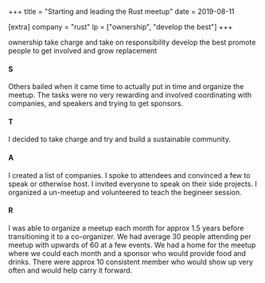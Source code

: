 +++
title = "Starting and leading the Rust meetup"
date = 2019-08-11

[extra]
company = "rust"
lp = ["ownership", "develop the best"]
+++

ownership
  take charge and take on responsibility
develop the best
  promote people to get involved and grow replacement

#### S
Others bailed when it came time to actually put in time and organize the meetup. The tasks were no very rewarding and involved coordinating with companies, and speakers and trying to get sponsors.

#### T
I decided to take charge and try and build a sustainable community.

#### A
I created a list of companies.
I spoke to attendees and convinced a few to speak or otherwise host.
I invited everyone to speak on their side projects.
I organized a un-meetup and volunteered to teach the begineer session.

#### R
I was able to organize a meetup each month for approx 1.5 years before transitioning it to a co-organizer. We had average 30 people attending per meetup with upwards of 60 at a few events. We had a home for the meetup where we could each month and a sponsor who would provide food and drinks. There were approx 10 consistent member who would show up very often and would help carry it forward.

